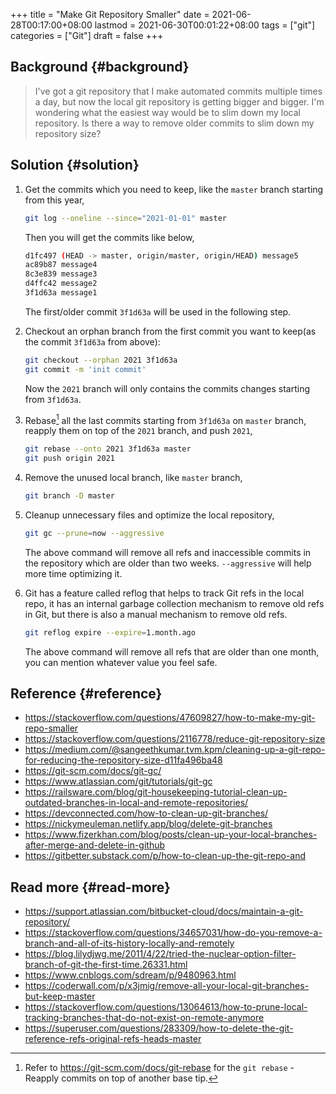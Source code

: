 +++
title = "Make Git Repository Smaller"
date = 2021-06-28T00:17:00+08:00
lastmod = 2021-06-30T00:01:22+08:00
tags = ["git"]
categories = ["Git"]
draft = false
+++

## Background {#background}

> I've got a git repository that I make automated commits multiple times a day,
> but now the local git repository is getting bigger and bigger. I'm wondering
> what the easiest way would be to slim down my local repository. Is there a way
> to remove older commits to slim down my repository size?


## Solution {#solution}

1.  Get the commits which you need to keep, like the `master` branch starting
    from this year,

    ```sh
    git log --oneline --since="2021-01-01" master
    ```

    Then you will get the commits like below,

    ```sh
    d1fc497 (HEAD -> master, origin/master, origin/HEAD) message5
    ac89b87 message4
    8c3e839 message3
    d4ffc42 message2
    3f1d63a message1
    ```

    The first/older commit `3f1d63a` will be used in the following step.
2.  Checkout an orphan branch from the first commit you want to keep(as the
    commit `3f1d63a` from above):

    ```sh
    git checkout --orphan 2021 3f1d63a
    git commit -m 'init commit'
    ```

    Now the `2021` branch will only contains the commits changes starting from
    `3f1d63a`.
3.  Rebase[^fn:1] all the last commits starting from `3f1d63a` on `master` branch,
    reapply them on top of the `2021` branch, and push `2021`,

    ```sh
    git rebase --onto 2021 3f1d63a master
    git push origin 2021
    ```
4.  Remove the unused local branch, like `master` branch,

    ```sh
    git branch -D master
    ```
5.  Cleanup unnecessary files and optimize the local repository,

    ```sh
    git gc --prune=now --aggressive
    ```

    The above command will remove all refs and inaccessible commits in the
    repository which are older than two weeks. `--aggressive` will help more time
    optimizing it.
6.  Git has a feature called reflog that helps to track Git refs in the local
    repo, it has an internal garbage collection mechanism to remove old refs in
    Git, but there is also a manual mechanism to remove old refs.

    ```sh
    git reflog expire --expire=1.month.ago
    ```

    The above command will remove all refs that are older than one month, you can
    mention whatever value you feel safe.


## Reference {#reference}

-   <https://stackoverflow.com/questions/47609827/how-to-make-my-git-repo-smaller>
-   <https://stackoverflow.com/questions/2116778/reduce-git-repository-size>
-   <https://medium.com/@sangeethkumar.tvm.kpm/cleaning-up-a-git-repo-for-reducing-the-repository-size-d11fa496ba48>
-   <https://git-scm.com/docs/git-gc/>
-   <https://www.atlassian.com/git/tutorials/git-gc>
-   <https://railsware.com/blog/git-housekeeping-tutorial-clean-up-outdated-branches-in-local-and-remote-repositories/>
-   <https://devconnected.com/how-to-clean-up-git-branches/>
-   <https://nickymeuleman.netlify.app/blog/delete-git-branches>
-   <https://www.fizerkhan.com/blog/posts/clean-up-your-local-branches-after-merge-and-delete-in-github>
-   <https://gitbetter.substack.com/p/how-to-clean-up-the-git-repo-and>


## Read more {#read-more}

-   <https://support.atlassian.com/bitbucket-cloud/docs/maintain-a-git-repository/>
-   <https://stackoverflow.com/questions/34657031/how-do-you-remove-a-branch-and-all-of-its-history-locally-and-remotely>
-   <https://blog.lilydjwg.me/2011/4/22/tried-the-nuclear-option-filter-branch-of-git-the-first-time.26331.html>
-   <https://www.cnblogs.com/sdream/p/9480963.html>
-   <https://coderwall.com/p/x3jmig/remove-all-your-local-git-branches-but-keep-master>
-   <https://stackoverflow.com/questions/13064613/how-to-prune-local-tracking-branches-that-do-not-exist-on-remote-anymore>
-   <https://superuser.com/questions/283309/how-to-delete-the-git-reference-refs-original-refs-heads-master>

[^fn:1]: Refer to <https://git-scm.com/docs/git-rebase> for the `git rebase` - Reapply commits on top of another base tip.
